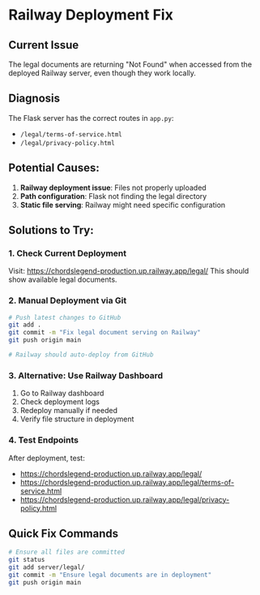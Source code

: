 # Railway Deployment Fix

## Current Issue
The legal documents are returning "Not Found" when accessed from the deployed Railway server, even though they work locally.

## Diagnosis
The Flask server has the correct routes in `app.py`:
- `/legal/terms-of-service.html`
- `/legal/privacy-policy.html`

## Potential Causes:
1. **Railway deployment issue**: Files not properly uploaded
2. **Path configuration**: Flask not finding the legal directory
3. **Static file serving**: Railway might need specific configuration

## Solutions to Try:

### 1. Check Current Deployment
Visit: https://chordslegend-production.up.railway.app/legal/
This should show available legal documents.

### 2. Manual Deployment via Git
```bash
# Push latest changes to GitHub
git add .
git commit -m "Fix legal document serving on Railway"
git push origin main

# Railway should auto-deploy from GitHub
```

### 3. Alternative: Use Railway Dashboard
1. Go to Railway dashboard
2. Check deployment logs
3. Redeploy manually if needed
4. Verify file structure in deployment

### 4. Test Endpoints
After deployment, test:
- https://chordslegend-production.up.railway.app/legal/
- https://chordslegend-production.up.railway.app/legal/terms-of-service.html
- https://chordslegend-production.up.railway.app/legal/privacy-policy.html

## Quick Fix Commands
```bash
# Ensure all files are committed
git status
git add server/legal/
git commit -m "Ensure legal documents are in deployment"
git push origin main
```
